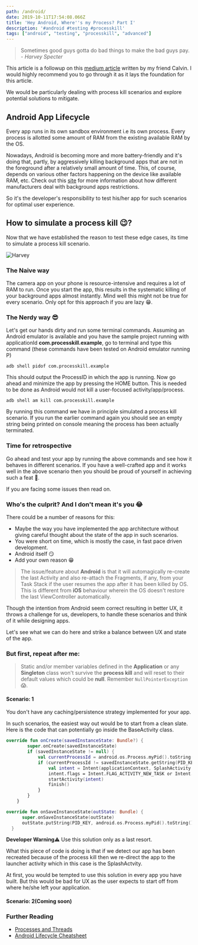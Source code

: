 ```yaml
---
path: /android/
date: 2019-10-11T17:54:08.066Z
title: 'Hey Android, Where''s my Process? Part I'
description: '#android #testing #processkill'
tags: ["android", "testing", "processkill", "advanced"]
---
```


> Sometimes good guys gotta do bad things to make the bad guys pay. 
> <br/>- _Harvey Specter_

This article is a followup on this [medium article](https://medium.com/mindorks/hey-android-please-keep-my-activities-7bf96ccc0a38) written by my friend Calvin. I would highly recommend you to go through it as it lays the foundation for this article.

We would be particularly dealing with process kill scenarios and explore potential solutions to mitigate.

## Android App Lifecycle
Every app runs in its own sandbox environment i.e its own process. Every process is allotted some amount of RAM from the existing available RAM by the OS.

Nowadays, Android is becoming more and more battery-friendly and it's doing that, partly, by aggressively killing background apps that are not in the foreground after a relatively small amount of time. This, of course, depends on various other factors happening on the device like available RAM, etc. Check out this [site](https://dontkillmyapp.com/) for more information about how different manufacturers deal with background apps restrictions.

So it's the developer's responsibility to test his/her app for such scenarios for optimal user experience. 

## How to simulate a process kill :wink:?
Now that we have established the reason to test these edge cases, its time to simulate a process kill scenario.

![Harvey](https://giphygifs.s3.amazonaws.com/media/8oPkn7Hl79J6g/giphy.gif)

### The Naive way
The camera app on your phone is resource-intensive and requires a lot of RAM to run. Once you start the app, this results in the systematic killing of your background apps almost instantly. Mind well this might not be true for every scenario. Only opt for this approach if you are lazy :grin:.

### The Nerdy way 😎
Let's get our hands dirty and run some terminal commands. Assuming an Android emulator is available and you have the sample project running with applicationId **com.processkill.example**, go to terminal and type this command (these commands have been tested on Android emulator running P)

```
adb shell pidof com.processkill.example
```

This should output the ProcessID in which the app is running. Now go ahead and minimize the app by pressing the HOME button. This is needed to be done as Android would not kill a user-focused activity/app/process.

```
adb shell am kill com.processkill.example
```
By running this command we have in principle simulated a process kill scenario. If you run the earlier command again you should see an empty string being printed on console meaning the process has been actually terminated.

### Time for retrospective 
Go ahead and test your app by running the above commands and see how it behaves in different scenarios.
If you have a well-crafted app and it works well in the above scenario then you should be proud of yourself in achieving such a feat :beers:. 

If you are facing some issues then read on.

### Who's the culprit? And I don't mean it's you :joy:

There could be a number of reasons for this:
* Maybe the way you have implemented the app architecture without giving 
  careful thought about the state of the app in such scenarios.
* You were short on time, which is mostly the case, in fast pace driven development.
* Android itself :smirk:
* Add your own reason :grin:

> The issue/feature about **Android** is that it will automagically re-create the last Activity and also re-attach the Fragments, if any, from your Task Stack if the user resumes the app after it has been killed by OS. This is different from **iOS** behaviour wherein the OS doesn't restore the last ViewController automatically.

Though the intention from Android seem correct resulting in better UX, it throws a challenge for us, developers, to handle these scenarios and think of it while designing apps.

Let's see what we can do here and strike a balance between UX and state of the app.

### But first, repeat after me:
> Static and/or member variables defined in the **Application** or any **Singleton** class won't survive the **process kill** and will reset to their default values which could be **null**. Remember `NullPointerException` :scream:.

#### Scenario: 1
You don't have any caching/persistence strategy implemented for your app.

In such scenarios, the easiest way out would be to start from a clean slate. Here is the code that can potentially go inside the BaseActivity class.


```kotlin
override fun onCreate(savedInstanceState: Bundle?) {
        super.onCreate(savedInstanceState)
        if (savedInstanceState != null) {
            val currentProcessId = android.os.Process.myPid().toString()
            if (currentProcessId != savedInstanceState.getString(PID_KEY)) {
                val intent = Intent(applicationContext, SplashActivity::class.java)
                intent.flags = Intent.FLAG_ACTIVITY_NEW_TASK or Intent.FLAG_ACTIVITY_CLEAR_TASK
                startActivity(intent)
                finish()
            }
        }
    }

override fun onSaveInstanceState(outState: Bundle) {
      super.onSaveInstanceState(outState)
      outState.putString(PID_KEY, android.os.Process.myPid().toString())
  }
```
**Developer Warning**⚠️  Use this solution only as a last resort.

What this piece of code is doing is that if we detect our app has been recreated because of the process kill then we re-direct the app to the launcher activity which in this case is the SplashActvity.

At first, you would be tempted to use this solution in every app you have built. But this would be bad for UX as the user expects to start off from where he/she left your application.

#### Scenario: 2(Coming soon)

### Further Reading
* [Processes and Threads](https://developer.android.com/guide/components/processes-and-threads)
* [Android Lifecycle Cheatsheet](https://github.com/JoseAlcerreca/android-lifecycles)
